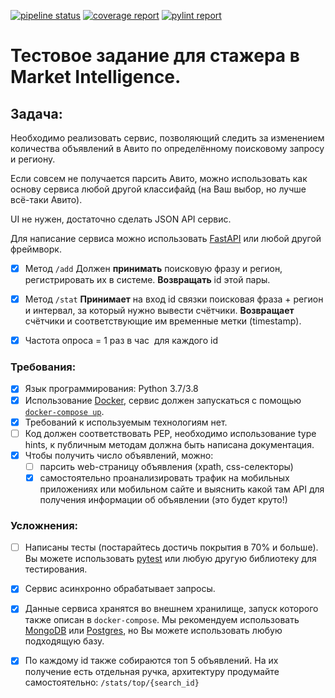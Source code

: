 [![pipeline status](https://gitlab.com/nikitaster/avito-test-market-intelligence-2020/badges/master/pipeline.svg)](https://gitlab.com/nikitaster/avito-test-market-intelligence-2020/-/commits/master)
[![coverage report](https://gitlab.com/nikitaster/avito-test-market-intelligence-2020/badges/master/coverage.svg)](https://nikitaster.gitlab.io/avito-test-market-intelligence-2020/coverage/)
[![pylint report](https://nikitaster.gitlab.io/avito-test-market-intelligence-2020/pylint.svg)](https://nikitaster.gitlab.io/avito-test-market-intelligence-2020/pylint.html)


# Тестовое задание для стажера в Market Intelligence.

## Задача:

Необходимо реализовать сервис, позволяющий следить за изменением количества объявлений в Авито по определённому поисковому запросу и региону.

Если совсем не получается парсить Авито, можно использовать как основу сервиса любой другой классифайд (на Ваш выбор, но лучше всё-таки Авито).

UI не нужен, достаточно сделать JSON API сервис.

Для написание сервиса можно использовать [FastAPI](https://github.com/tiangolo/fastapi) или любой другой фреймворк.

- [x] Метод `/add` Должен **принимать** поисковую фразу и регион, регистрировать их в системе. **Возвращать** id этой пары.
- [x] Метод `/stat` **Принимает** на вход id связки поисковая фраза + регион и интервал, за который нужно вывести счётчики. **Возвращает** счётчики и соответствующие им временные метки (timestamp).

- [x] Частота опроса = 1 раз в час  для каждого id

### Требования:

- [x] Язык программирования: Python 3.7/3.8
- [x] Использование [Docker](https://www.docker.com), сервис должен запускаться с помощью [`docker-compose up`](https://docs.docker.com/compose/reference/up/).
- [x] Требований к используемым технологиям нет.
- [ ] Код должен соответствовать PEP, необходимо использование type hints, к публичным методам должна быть написана документация.
- [x] Чтобы получить число объявлений, можно:
    - [ ] парсить web-страницу объявления (xpath, css-селекторы)
    - [x] самостоятельно проанализировать трафик на мобильных приложениях или мобильном сайте и выяснить какой там API для получения информации об объявлении (это будет круто!)

### Усложнения:

- [ ] Написаны тесты (постарайтесь достичь покрытия в 70% и больше). Вы можете использовать [pytest](https://docs.pytest.org/en/latest/) или любую другую библиотеку для тестирования.
- [x] Сервис асинхронно обрабатывает запросы.
- [x] Данные сервиса хранятся во внешнем хранилище, запуск которого также описан в `docker-compose`. Мы рекомендуем использовать [MongoDB](https://www.mongodb.com) или [Postgres](https://www.postgresql.org/), но Вы можете использовать любую подходящую базу.
- [x] По каждому id также собираются топ 5 объявлений. На их получение есть отдельная ручка, архитектуру продумайте самостоятельно: ```/stats/top/{search_id}```

